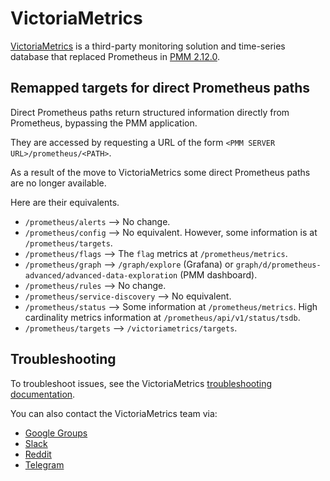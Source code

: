 # VictoriaMetrics

[VictoriaMetrics](https://victoriametrics.github.io/) is a third-party monitoring solution and time-series database that replaced Prometheus in [PMM 2.12.0](../release-notes/2.12.0.md).

## Remapped targets for direct Prometheus paths

Direct Prometheus paths return structured information directly from Prometheus, bypassing the PMM application.

They are accessed by requesting a URL of the form `<PMM SERVER URL>/prometheus/<PATH>`.

As a result of the move to VictoriaMetrics some direct Prometheus paths are no longer available.

Here are their equivalents.

- `/prometheus/alerts` --> No change.
- `/prometheus/config` --> No equivalent. However, some information is at `/prometheus/targets`.
- `/prometheus/flags` --> The `flag` metrics at `/prometheus/metrics`.
- `/prometheus/graph` --> `/graph/explore` (Grafana) or `graph/d/prometheus-advanced/advanced-data-exploration` (PMM dashboard).
- `/prometheus/rules` --> No change.
- `/prometheus/service-discovery` --> No equivalent.
- `/prometheus/status` --> Some information at `/prometheus/metrics`. High cardinality metrics information at `/prometheus/api/v1/status/tsdb`.
- `/prometheus/targets` --> `/victoriametrics/targets`.

## Troubleshooting

To troubleshoot issues, see the VictoriaMetrics [troubleshooting documentation](https://victoriametrics.github.io/#troubleshooting).

You can also contact the VictoriaMetrics team via:

- [Google Groups](https://groups.google.com/forum/#!forum/victorametrics-users)
- [Slack](http://slack.victoriametrics.com/)
- [Reddit](https://www.reddit.com/r/VictoriaMetrics/)
- [Telegram](https://t.me/VictoriaMetrics_en)
